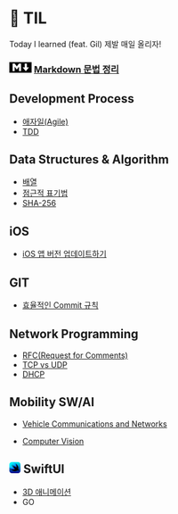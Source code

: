 # 🔎 TIL

Today I learned (feat. Gil)
제발 매일 올리자!  

### <img src="image-1.png" width="8%" height="10%"> [Markdown 문법 정리](./markdownGRAMMAR.md)

## Development Process

- [애자일(Agile)](<./DevelopmentProcess/애자일(Agile).md>)
- [TDD](./DevelopmentProcess/TDD.md)

## Data Structures & Algorithm
- [배열](./Data%20Structures%20&%20Algorithm/배열.md)
- [점근적 표기법](./Data%20Structures%20&%20Algorithm/점근적%20표기법.md)
- [SHA-256](./Data%20Structures%20&%20Algorithm/SHA-256.md)

## iOS

- [iOS 앱 버전 업데이트하기](./iOS/iOS%20앱%20버전%20업데이트하기.md)

## GIT

- [효율적인 Commit 규칙](./GIT/효율적인%20Commit%20규칙.md)

## Network Programming

- [RFC(Request for Comments)](./Network%20Programming/RFC.md)
- [TCP vs UDP](./Network%20Programming/TCP%20vs%20UDP.md)
- [DHCP](./Network%20Programming/DHCP.md)

## Mobility SW/AI

- [Vehicle Communications and Networks](./Mobility%20SW%20and%20AI/Vehicle%20Communications%20and%20Networks)

- [Computer Vision](./Mobility%20SW%20and%20AI/Computer%20Vision)

## <img src="image-4.png" width="4%" height="5%"> SwiftUI

- [3D 애니메이션](./SwiftUI/[SwiftUI]%203D%20애니메이션.md)
- GO



